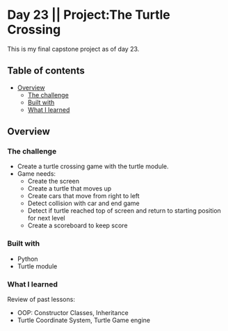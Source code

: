 # Day 23 || Project:The Turtle Crossing 
This is my final capstone project as of day 23.
## Table of contents

- [Overview](#overview)
  - [The challenge](#the-challenge)
  - [Built with](#built-with)
  - [What I learned](#what-i-learned)

## Overview

### The challenge

- Create a turtle crossing game with the turtle module.
- Game needs:
  - Create the screen
  - Create a turtle that moves up
  - Create cars that move from right to left
  - Detect collision with car and end game
  - Detect if turtle reached top of screen and return to starting position for next level
  - Create a scoreboard to keep score


### Built with

- Python
- Turtle module

### What I learned
Review of past lessons:
- OOP: Constructor Classes, Inheritance
- Turtle Coordinate System, Turtle Game engine